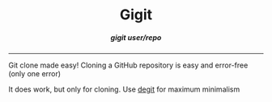 <span align=center>
  
  # Gigit

  ##### gigit user/repo

</span>

---

Git clone made easy!
Cloning a GitHub repository is easy
and error-free (only one error)

It does work, but only for cloning.
Use [degit](https://github.com/Rich-Harris/degit) for maximum minimalism
